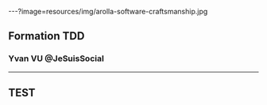---?image=resources/img/arolla-software-craftsmanship.jpg

## Formation TDD

### Yvan VU @JeSuisSocial

---

## TEST